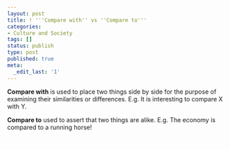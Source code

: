```yaml
---
layout: post
title: ! '''Compare with'' vs ''Compare to'''
categories:
- Culture and Society
tags: []
status: publish
type: post
published: true
meta:
  _edit_last: '1'
---
```

<strong>Compare with</strong> is used to place two things side by side for the purpose of examining their similarities or differences. E.g. It is interesting to compare X with Y.

<strong>Compare to</strong> used to assert that two things are alike. E.g. The economy is compared to a running horse!

<span style="color: #ffffff;">gmat</span>
